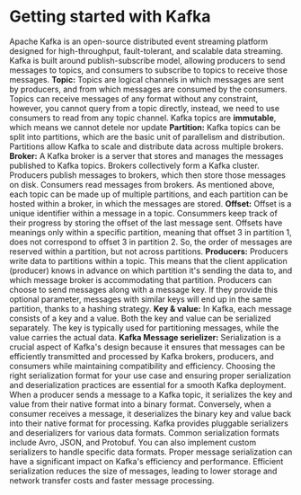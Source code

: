 # Getting started with Kafka 
Apache Kafka is an open-source distributed event streaming platform designed for high-throughput, fault-tolerant, and scalable data streaming.
Kafka is built around publish-subscribe model, allowing producers to send messages to topics, and consumers to subscribe to topics to receive those messages. 
**Topic:** Topics are logical channels in which messages are sent by producers, and from which messages are consumed by the consumers. Topics can receive messages of any format without any constraint, however, you cannot query from a topic directly, instead, we need to use consumers to read from any topic channel. Kafka topics are **immutable**, which means we cannot detele nor update 
**Partition:** Kafka topics can be split into partitions, which are the basic unit of parallelism and distribution. Partitions allow Kafka to scale and distribute data across multiple brokers.
**Broker:** A Kafka broker is a server that stores and manages the messages published to Kafka topics. Brokers collectively form a Kafka cluster. Producers publish messages to brokers, which then store those messages on disk. Consumers read messages from brokers. As mentioned above, each topic can be made up of multiple partitions, and each partition can be hosted within a broker, in which the messages are stored. 
**Offset:** Offset is a unique identifier within a message in a topic. Consummers keep track of their progress by storing the offset of the last message sent. Offsets have meanings only within a specific partition, meaning that offset 3 in partition 1, does not correspond to offset 3 in partition 2. So, the order of messages are reserved within a partition, but not across partitions. 
**Producers:** Producers write data to partitions within a topic. This means that the client application (producer) knows in advance on which partition it's sending the data to, and which message broker is accommodating that partition. Producers can choose to send messages along with a message key. If they provide this optional parameter, messages with similar keys will end up in the same partition, thanks to a hashing strategy. 
**Key & value:** In Kafka, each message consists of a key and a value. Both the key and value can be serialized separately. The key is typically used for partitioning messages, while the value carries the actual data.
**Kafka Message serielizer:** Serialization is a crucial aspect of Kafka's design because it ensures that messages can be efficiently transmitted and processed by Kafka brokers, producers, and consumers while maintaining compatibility and efficiency. Choosing the right serialization format for your use case and ensuring proper serialization and deserialization practices are essential for a smooth Kafka deployment. When a producer sends a message to a Kafka topic, it serializes the key and value from their native format into a binary format. Conversely, when a consumer receives a message, it deserializes the binary key and value back into their native format for processing. Kafka provides pluggable serializers and deserializers for various data formats. Common serialization formats include Avro, JSON, and Protobuf. You can also implement custom serializers to handle specific data formats. Proper message serialization can have a significant impact on Kafka's efficiency and performance. Efficient serialization reduces the size of messages, leading to lower storage and network transfer costs and faster message processing.